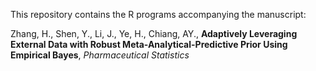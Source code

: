 This repository contains the R programs accompanying the manuscript: 

Zhang, H., Shen, Y., Li, J., Ye, H., Chiang, AY., **Adaptively Leveraging External Data with Robust Meta-Analytical-Predictive Prior Using Empirical Bayes**, *Pharmaceutical Statistics*